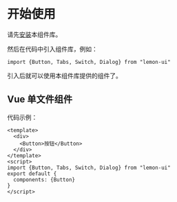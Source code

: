 # 开始使用

请先[安装](#/doc/install)本组件库。

然后在代码中引入组件库，例如：

```import {Button, Tabs, Switch, Dialog} from "lemon-ui"```

引入后就可以使用本组件库提供的组件了。

## Vue 单文件组件

代码示例：

```
<template>
  <div>
    <Button>按钮</Button>
  </div>
</template>
<script>
import {Button, Tabs, Switch, Dialog} from "lemon-ui"
export default {
  components: {Button}
}
</script>
```
